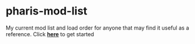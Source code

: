 # pharis-mod-list
My current mod list and load order for anyone that may find it useful as a reference.
Click [**here**](modlist.md) to get started
